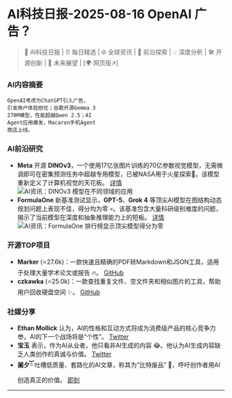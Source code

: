 
# AI科技日报-2025-08-16 OpenAI 广告？
> 🤖 AI科技日报 | ⏰ 每日精选 | 🌐 全球资讯 | 🔬 前沿探索 | 💡 深度分析 | 🛠️ 开源创新 | 🚀 未来展望 | [🌍 网页版↗️]
### **AI内容摘要**
```
OpenAI考虑为ChatGPT引入广告，
引发用户体验担忧；谷歌开源Gemma 3
270M模型，性能超越Qwen 2.5；AI
Agent应用爆发，Macaron手机Agent
商店上线。
```
### AI前沿研究
*   **Meta** 开源 **DINOv3**，一个使用17亿张图片训练的70亿参数视觉模型，无需微调即可在密集预测任务中超越专用模型，已被NASA用于火星探索🚀。该模型重新定义了计算机视觉的天花板。
    [详情](https://mp.weixin.qq.com/s?__biz=MzI3MTA0MTk1MA==&mid=2652620095&idx=2&sn=f577136f7980d1dffc8cde276be35a56)
    <br/>![AI资讯：DINOv3 模型在不同领域的应用](https://cdn.jsdmirror.com/gh/justlovemaki/imagehub@main/images/2025/08/news_01k2q8q2xce4sbkfh1yqg6p5rh.avif)
*   **FormulaOne** 新基准测试显示，**GPT-5**、**Grok 4** 等顶尖AI模型在图结构动态规划问题上表现不佳，得分均为零 💀。该基准包含大量科研级别难度的问题，揭示了当前模型在深度和抽象推理能力上的短板。
    [详情](https://www.jiqizhixin.com/articles/2025-08-15-11)
    <br/>![AI资讯：FormulaOne 排行榜显示顶尖模型得分为零](https://cdn.jsdmirror.com/gh/justlovemaki/imagehub@main/images/2025/08/news_01k2q8q6r6e62v2qk39ce7p017.avif)
### 开源TOP项目
*   **Marker** (⭐27.6k)：一款快速且精确的PDF转Markdown和JSON工具，适用于处理大量学术论文或报告 🔥。
    [GitHub](https://github.com/datalab-to/marker)
*   **czkawka** (⭐25.0k)：一款查找重复文件、空文件夹和相似图片的工具，帮助用户回收硬盘空间 ✨。
    [GitHub](https://github.com/qarmin/czkawka)
### 社媒分享
*   **Ethan Mollick** 认为，AI的性格和互动方式将成为消费级产品的核心竞争力 😎。AI的下一个战场将是“个性”。
    [Twitter](https://x.com/emollick/status/1956317868405952988)
*   **宝玉** 表示，作为AI从业者，他只看非AI生成的内容 😂。他认为AI生成内容缺乏人类创作的真诚与价值。
    [Twitter](https://x.com/dotey/status/1956311437325787174)
*   **阑夕ོ** 吐槽低质量、套路化的AI文章，称其为“比特废品” 🙏，呼吁创作者用AI创造真正的价值。
    [即刻](https://m.okjike.com/originalPosts/689e0ba59fcca3ed1f339599)
---